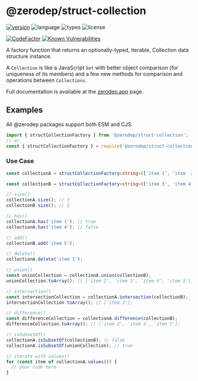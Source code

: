 # @zerodep/struct-collection

[![version](https://img.shields.io/npm/v/@zerodep/struct-collection?style=flat-square&color=blue)](https://www.npmjs.com/package/@zerodep/struct-collection)
![language](https://img.shields.io/badge/typescript-100%25-blue?style=flat-square)
![types](https://img.shields.io/badge/types-included-blue?style=flat-square)
![license](https://img.shields.io/github/license/cdepage/zerodep?color=blue&style=flat-square)

[![CodeFactor](https://www.codefactor.io/repository/github/cdepage/zerodep/badge)](https://www.codefactor.io/repository/github/cdepage/zerodep)
[![Known Vulnerabilities](https://snyk.io/test/github/cdepage/zerodep/badge.svg)](https://snyk.io/test/github/cdepage/zerodep)

A factory function that returns an optionally-typed, iterable, Collection data structure instance.

A `Collection` is like a JavaScript `Set` with better object comparison (for uniqueness of its members) and a few new methods for comparison and operations between `Collections`.

Full documentation is available at the [zerodep.app](http://zerodep.app/#/struct/collection) page.

## Examples

All @zerodep packages support both ESM and CJS.

```javascript
import { structCollectionFactory } from '@zerodep/struct-collection';
// or
const { structCollectionFactory } = require('@zerodep/struct-collection');
```

### Use Case

```typescript
const collectionA = structCollectionFactory<string>(['item 1', 'item  2', 'item 3']);

const collectionB = structCollectionFactory<string>(['item 3', 'item 4']);

// size()
collectionA.size(); // 3
collectionB.size(); // 2

// has()
collectionA.has('item 1'); // true
collectionA.has('item 4'); // false

// add()
collectionB.add('item 5');

// delete()
collectionA.delete('item 1');

// union()
const unionCollection = collectionA.union(collectionB);
unionCollection.toArray(); // ['item 2', 'item 3', 'item 4', 'item 5'];

// intersection()
const intersectionCollection = collectionA.intersection(collectionB);
intersectionCollection.toArray(); // ['item 3'];

// difference()
const differenceCollection = collectionA.difference(collectionB);
differenceCollection.toArray(); // ['item 2', 'item 4', 'item 5'];

// isSubsetOf()
collectionA.isSubsetOf(collectionB); // false
collectionA.isSubsetOf(unionCollection); // true

// iterate with values()
for (const item of collectionA.values()) {
  // your code here
}
```

